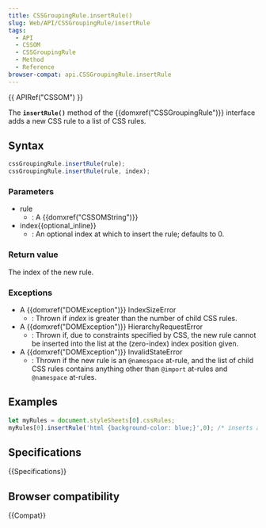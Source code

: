 ```yaml
---
title: CSSGroupingRule.insertRule()
slug: Web/API/CSSGroupingRule/insertRule
tags:
  - API
  - CSSOM
  - CSSGroupingRule
  - Method
  - Reference
browser-compat: api.CSSGroupingRule.insertRule
---
```

{{ APIRef("CSSOM") }}

The **`insertRule()`** method of the
{{domxref("CSSGroupingRule")}} interface adds a new CSS rule to a list of CSS rules.

## Syntax

```js
cssGroupingRule.insertRule(rule);
cssGroupingRule.insertRule(rule, index);
```

### Parameters

- rule
  - : A {{domxref("CSSOMString")}}
- index{{optional_inline}}
  - : An optional index at which to insert the rule; defaults to 0.

### Return value

The index of the new rule.

### Exceptions

- A {{domxref("DOMException")}} IndexSizeError
  - : Thrown if _index_ is greater than the number of child CSS rules.
- A {{domxref("DOMException")}} HierarchyRequestError
  - : Thrown if, due to constraints specified by CSS, the new rule cannot be inserted into
    the list at the (zero-index) index position given.
- A {{domxref("DOMException")}} InvalidStateError
  - : Thrown if the new rule is an `@namespace` at-rule, and the list of child
    CSS rules contains anything other than `@import` at-rules and
    `@namespace` at-rules.

## Examples

```js
let myRules = document.styleSheets[0].cssRules;
myRules[0].insertRule('html {background-color: blue;}',0); /* inserts a rule for the html element at position 0 */
```

## Specifications

{{Specifications}}

## Browser compatibility

{{Compat}}
